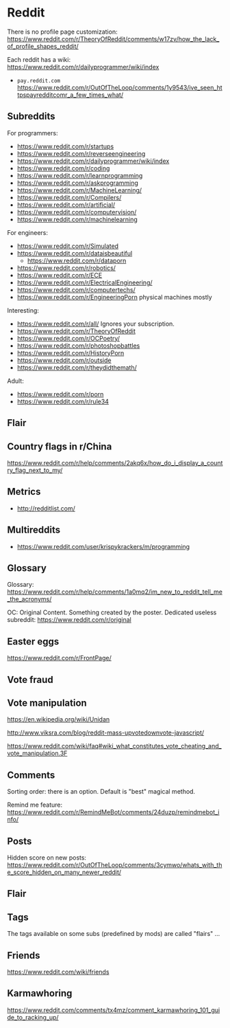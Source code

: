 # Reddit

There is no profile page customization: https://www.reddit.com/r/TheoryOfReddit/comments/w17zv/how_the_lack_of_profile_shapes_reddit/

Each reddit has a wiki: https://www.reddit.com/r/dailyprogrammer/wiki/index

- `pay.reddit.com` <https://www.reddit.com/r/OutOfTheLoop/comments/1y9543/ive_seen_httpspayredditcomr_a_few_times_what/>

## Subreddits

For programmers:

- https://www.reddit.com/r/startups
- https://www.reddit.com/r/reverseengineering
- https://www.reddit.com/r/dailyprogrammer/wiki/index
- https://www.reddit.com/r/coding
- https://www.reddit.com/r/learnprogramming
- https://www.reddit.com/r/askprogramming
- https://www.reddit.com/r/MachineLearning/
- https://www.reddit.com/r/Compilers/
- https://www.reddit.com/r/artificial/
- https://www.reddit.com/r/computervision/
- https://www.reddit.com/r/machinelearning

For engineers:

- https://www.reddit.com/r/Simulated
- https://www.reddit.com/r/dataisbeautiful
    - https://www.reddit.com/r/dataporn
- https://www.reddit.com/r/robotics/
- https://www.reddit.com/r/ECE
- https://www.reddit.com/r/ElectricalEngineering/
- https://www.reddit.com/r/computertechs/
- https://www.reddit.com/r/EngineeringPorn physical machines mostly

Interesting:

- https://www.reddit.com/r/all/ Ignores your subscription.
- https://www.reddit.com/r/TheoryOfReddit
- https://www.reddit.com/r/OCPoetry/
- https://www.reddit.com/r/photoshopbattles
- https://www.reddit.com/r/HistoryPorn
- https://www.reddit.com/r/outside
- https://www.reddit.com/r/theydidthemath/

Adult:

- https://www.reddit.com/r/porn
- https://www.reddit.com/r/rule34

## Flair

## Country flags in r/China

https://www.reddit.com/r/help/comments/2akq6x/how_do_i_display_a_country_flag_next_to_my/

## Metrics

- <http://redditlist.com/>

## Multireddits

- https://www.reddit.com/user/krispykrackers/m/programming

## Glossary

Glossary: https://www.reddit.com/r/help/comments/1a0mq2/im_new_to_reddit_tell_me_the_acronyms/

OC: Original Content. Something created by the poster. Dedicated useless subreddit: https://www.reddit.com/r/original

## Easter eggs

https://www.reddit.com/r/FrontPage/

## Vote fraud

## Vote manipulation

https://en.wikipedia.org/wiki/Unidan

http://www.viksra.com/blog/reddit-mass-upvotedownvote-javascript/

https://www.reddit.com/wiki/faq#wiki_what_constitutes_vote_cheating_and_vote_manipulation.3F

## Comments

Sorting order: there is an option. Default is "best" magical method.

Remind me feature: https://www.reddit.com/r/RemindMeBot/comments/24duzp/remindmebot_info/

## Posts

Hidden score on new posts: https://www.reddit.com/r/OutOfTheLoop/comments/3cymwo/whats_with_the_score_hidden_on_many_newer_reddit/

## Flair

## Tags

The tags available on some subs (predefined by mods) are called "flairs" ...

## Friends

<https://www.reddit.com/wiki/friends>

## Karmawhoring

https://www.reddit.com/comments/tx4mz/comment_karmawhoring_101_guide_to_racking_up/
